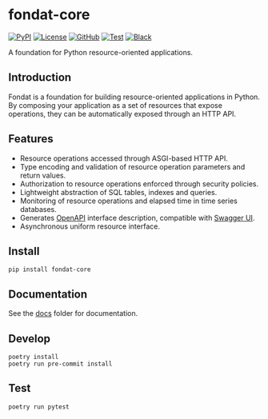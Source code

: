 # fondat-core

[![PyPI](https://badge.fury.io/py/fondat-core.svg)](https://badge.fury.io/py/fondat-core)
[![License](https://img.shields.io/github/license/fondat/fondat-core.svg)](https://github.com/fondat/fondat-core/blob/main/LICENSE)
[![GitHub](https://img.shields.io/badge/github-main-blue.svg)](https://github.com/fondat/fondat-core/)
[![Test](https://github.com/fondat/fondat-core/workflows/test/badge.svg)](https://github.com/fondat/fondat-core/actions?query=workflow/test)
[![Black](https://img.shields.io/badge/code%20style-black-black.svg)](https://github.com/psf/black)

A foundation for Python resource-oriented applications. 

## Introduction

Fondat is a foundation for building resource-oriented applications in Python.
By composing your application as a set of resources that expose operations,
they can be automatically exposed through an HTTP API.

## Features

* Resource operations accessed through ASGI-based HTTP API.
* Type encoding and validation of resource operation parameters and return values.
* Authorization to resource operations enforced through security policies.
* Lightweight abstraction of SQL tables, indexes and queries.
* Monitoring of resource operations and elapsed time in time series databases.
* Generates [OpenAPI](https://www.openapis.org/) interface description, compatible with [Swagger UI](https://swagger.io/tools/swagger-ui/).
* Asynchronous uniform resource interface.

## Install

```
pip install fondat-core
```

## Documentation

See the [docs](https://github.com/fondat/fondat/tree/main/docs) folder for documentation.

## Develop

```
poetry install
poetry run pre-commit install
```

## Test

```
poetry run pytest
```
